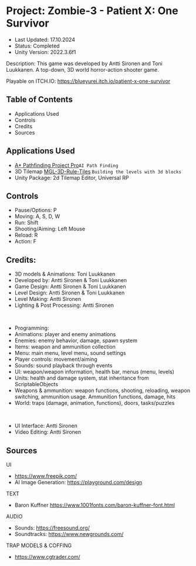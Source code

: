 # **Project: Zombie-3 - Patient X: One Survivor**
- Last Updated: 17.10.2024
- Status: Completed
- Unity Version: 2022.3.6f1
 
Description: This game was developed by Antti Sironen and Toni Luukkanen. A top-down, 3D world horror-action shooter game.

Playable on ITCH.IO: https://blueyurei.itch.io/patient-x-one-survivor

## Table of Contents
- Applications Used
- Controls
- Credits
- Sources

## Applications Used

- [A* Pathfinding Project Pro](https://arongranberg.com/astar/)`AI Path Finding`
- 3D Tilemap [MGL-3D-Rule-Tiles](https://github.com/michaelsgamelab/MGL-3D-Rule-Tiles/tree/main) `Building the levels with 3d blocks`
- Unity Package: 2d Tilemap Editor, Universal RP

## Controls

- Pause/Options: P 
- Moving: A, S, D, W
- Run: Shift
- Shooting/Aiming: Left Mouse
- Reload: R 
- Action: F

## Credits:

- 3D models & Animations: Toni Luukkanen
- Developed by: Antti Sironen & Toni Luukkanen
- Game Design: Antti Sironen & Toni Luukkanen
- Level Design: Antti Sironen & Toni Luukkanen
- Level Making: Antti Sironen
- Lighting & Post Processing: Antti Sironen

<br>

- Programming:
- Animations: player and enemy animations
- Enemies: enemy behavior, damage, spawn system
- Items: weapon and ammunition collection
- Menu: main menu, level menu, sound settings
- Player controls: movement/aiming
- Sounds: sound playback through events
- UI: weapon/weapon information, health bar, menus (menu, levels)
- Units: health and damage system, stat inheritance from ScriptableObjects
- Weapons & ammunition: weapon functions, shooting, reloading, weapon switching, ammunition usage. Ammunition functions, damage, hits
- World: traps (damage, animation, functions), doors, tasks/puzzles

<br>

- UI Interface: Antti Sironen
- Video Editing: Antti Sironen

## Sources

UI
- https://www.freepik.com/
- AI Image Generation: https://playground.com/design

TEXT
- Baron Kuffner
https://www.1001fonts.com/baron-kuffner-font.html

AUDIO
- Sounds: https://freesound.org/ 
- Soundtracks: https://www.newgrounds.com/

TRAP MODELS & COFFING
- https://www.cgtrader.com/
